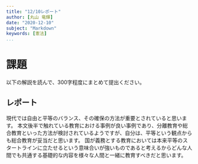 ```yaml
---
title: "12/10レポート"
author: [丸山 竜輝]
date: "2020-12-10"
subject: "Markdown"
keywords: [憲法]
...
```


# 課題

以下の解説を読んで、300字程度にまとめて提出ください。

## レポート

現代では自由と平等のバランス、その確保の方法が重要とされていると思います。
本文後半で触れている教育における事例が良い事例であり、分離教育や総合教育といった方法が検討されているようですが、自分は、平等という観点からも総合教育が妥当だと思います。
国が義務とする教育においては本来平等のスタートラインに立たせるという意味合いが強いものであると考えるからどんな人間でも共通する基礎的な内容を様々な人間と一緒に教育すべきだと思います。